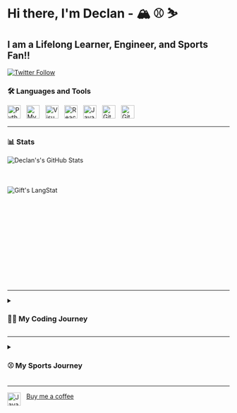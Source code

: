 # Hi there, I'm Declan - 🏔️ ⚾ ⛷️

## I am a Lifelong Learner, Engineer, and Sports Fan!!

[![Twitter Follow](https://img.shields.io/twitter/follow/dec1costello?color=1DA1F2&logo=twitter&style=for-the-badge)](https://twitter.com/intent/follow?original_referer=https%3A%2F%2Fgithub.com%2FcodeSTACKr&screen_name=Declan06752632)

### 🛠️ Languages and Tools

<img align="left" alt="Python" width="30px" style="padding-right:10px;" src="https://cdn.jsdelivr.net/gh/devicons/devicon/icons/python/python-plain.svg" />
<img align="left" alt="MySQL" width="30px" src="https://cdn.jsdelivr.net/gh/devicons/devicon/icons/mysql/mysql-original.svg" style="padding-right:10px;" />
<img align="left" alt="Visual Studio Code" width="30px" src="https://cdn.jsdelivr.net/gh/devicons/devicon/icons/vscode/vscode-original.svg" style="padding-right:10px;"/>
<img align="left" alt="React" width="30px" style="padding-right:10px;" src="https://cdn.jsdelivr.net/gh/devicons/devicon/icons/react/react-original.svg" />
<img align="left" alt="Java" width="30px" style="padding-right:10px;" src="https://cdn.jsdelivr.net/gh/devicons/devicon/icons/java/java-original.svg"/>
<img align="left" alt="Git" width="30px" src="https://cdn.jsdelivr.net/gh/devicons/devicon/icons/git/git-original.svg" style="padding-right:10px;"/>
<img align="left" alt="GitHub" width="30px" src="https://user-images.githubusercontent.com/3369400/139447912-e0f43f33-6d9f-45f8-be46-2df5bbc91289.png" style="padding-right:10px;" />

<br />
<br />

---


### 📊 Stats

<img align="left" alt="Declan's's GitHub Stats" src="https://github-readme-stats.vercel.app/api?username=dec1costello" />

<br />
<br />
<br />
<br />
<img align="left" src="https://github-readme-streak-stats.herokuapp.com/?user=dec1costello" alt="Gift's LangStat" />

<br />
<br />
<br />
<br />
<br />
<br />
<br />
<br />
<br />
<br />
<br />
<br />
<br />

---
<details>
 <summary><h3> 👨‍💻 My Coding Journey</h3></summary>
   I started my coding journey as a highschool student with a passion to learn everything I could about tech.  I went to college at Iowa State University where I majred in Software Enigineering with a minor in Chemistry. As a computer science TA at Iowa State University, I was asked contribute and design programming material, tests, and homework for new Python courses. It was super rewarding was teaching and mentoring students to go above and beyond. 
  talk about research
  golub capital ml investing in green tech
  enviorment
  class projects
  bmw
  
</details>



---
<details>
<summary><h3> ⚾ My Sports Journey</h3></summary>
    I grew up playing a ton of sports. While in high school, I was a caddy that was lucky enough to see some really good golf and meet some really great people. I also got the chance to coach my younger brother's YMCA basketball team when I was a senior, we won the championship NBD. At ISU, I participated in hockey, basketball, curling, golf, and basketball intermurals. As someone who grew up a block away from an MLB stadium, I am incredibly fortunate and stoked to now be a Data Engineer on the Colorado Rockies!!
</details>

---

<a href="https://ko-fi.com/declancostello75997"> <img align="left" alt="Java" width="30px" style="padding-right:10px;" src="https://cdn.jsdelivr.net/gh/devicons/devicon/icons/java/java-original.svg"/> Buy me a coffee </a>
